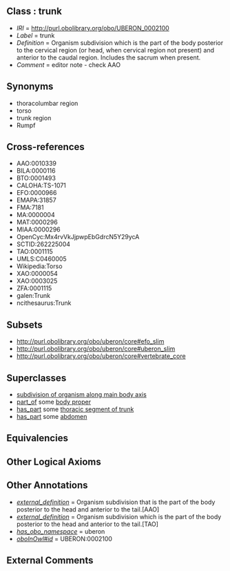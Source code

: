 
## Class : trunk

 * *IRI* = http://purl.obolibrary.org/obo/UBERON_0002100
 * *Label* = trunk
 * *Definition* = Organism subdivision which is the part of the body posterior to the cervical region (or head, when cervical region not present) and anterior to the caudal region. Includes the sacrum when present.
 * *Comment* = editor note - check AAO

## Synonyms

 * thoracolumbar region
 * torso
 * trunk region
 * Rumpf

## Cross-references

 * AAO:0010339
 * BILA:0000116
 * BTO:0001493
 * CALOHA:TS-1071
 * EFO:0000966
 * EMAPA:31857
 * FMA:7181
 * MA:0000004
 * MAT:0000296
 * MIAA:0000296
 * OpenCyc:Mx4rvVkJjpwpEbGdrcN5Y29ycA
 * SCTID:262225004
 * TAO:0001115
 * UMLS:C0460005
 * Wikipedia:Torso
 * XAO:0000054
 * XAO:0003025
 * ZFA:0001115
 * galen:Trunk
 * ncithesaurus:Trunk

## Subsets

 * http://purl.obolibrary.org/obo/uberon/core#efo_slim
 * http://purl.obolibrary.org/obo/uberon/core#uberon_slim
 * http://purl.obolibrary.org/obo/uberon/core#vertebrate_core

## Superclasses

 * [subdivision of organism along main body axis](../../UBERON/76/UBERON_0011676.md)
 * [part_of](../../BFO/50/BFO_0000050.md) some [body proper](../../UBERON/02/UBERON_0013702.md)
 * [has_part](../../BFO/51/BFO_0000051.md) some [thoracic segment of trunk](../../UBERON/15/UBERON_0000915.md)
 * [has_part](../../BFO/51/BFO_0000051.md) some [abdomen](../../UBERON/16/UBERON_0000916.md)

## Equivalencies


## Other Logical Axioms


## Other Annotations

 * *[external_definition](../../UBPROP/01/UBPROP_0000001.md)* = Organism subdivision that is the part of the body posterior to the head and anterior to the tail.[AAO]
 * *[external_definition](../../UBPROP/01/UBPROP_0000001.md)* = Organism subdivision which is the part of the body posterior to the head and anterior to the tail.[TAO]
 * *[has_obo_namespace](../../ce/oboInOwl#hasOBONamespace.md)* = uberon
 * *[oboInOwl#id](../../id/oboInOwl#id.md)* = UBERON:0002100

## External Comments

